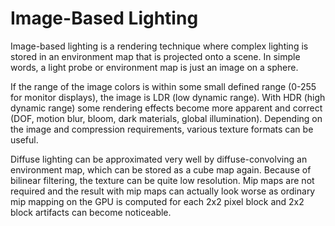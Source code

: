 # Image\-Based Lighting<a name="mat-shaders-image-lighting"></a>

Image\-based lighting is a rendering technique where complex lighting is stored in an environment map that is projected onto a scene\. In simple words, a light probe or environment map is just an image on a sphere\.

If the range of the image colors is within some small defined range \(0\-255 for monitor displays\), the image is LDR \(low dynamic range\)\. With HDR \(high dynamic range\) some rendering effects become more apparent and correct \(DOF, motion blur, bloom, dark materials, global illumination\)\. Depending on the image and compression requirements, various texture formats can be useful\.

Diffuse lighting can be approximated very well by diffuse\-convolving an environment map, which can be stored as a cube map again\. Because of bilinear filtering, the texture can be quite low resolution\. Mip maps are not required and the result with mip maps can actually look worse as ordinary mip mapping on the GPU is computed for each 2x2 pixel block and 2x2 block artifacts can become noticeable\.